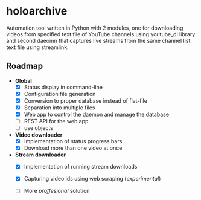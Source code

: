 # holoarchive
Automation tool written in Python with 2 modules, one for downloading videos from specified text file of YouTube channels using youtube_dl library and second daeomn that captures live streams from the same channel list text file using streamlink.

## Roadmap
- **Global**
  - [x] Status display in command-line
  - [x] Configuration file generation
  - [x] Conversion to proper database instead of flat-file
  - [x] Separation into multiple files
  - [x] Web app to control the daemon and manage the database
  - [ ] REST API for the web app
  - [ ] use objects
  
- **Video downloader**
  - [x] Implementation of status progress bars
  - [x] Download more than one video at once

- **Stream downloader**
  - [x] Implementation of running stream downloads
  - [x] Capturing video ids using web scraping (*experimental*)
  - [ ] More *proffesional* solution 
  
  